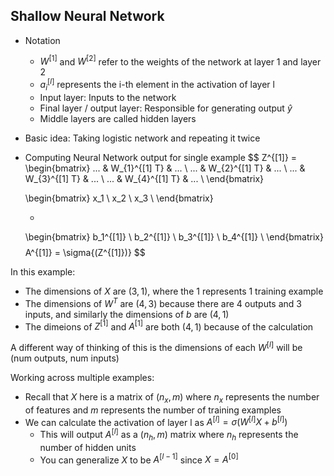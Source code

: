 ## Shallow Neural Network

* Notation
  * $W^{[1]}$ and $W^{[2]}$ refer to the weights of the network at layer 1 and layer 2
  * $a^{[l]}_{i}$ represents the i-th element in the activation of layer l
  * Input layer: Inputs to the network
  * Final layer / output layer: Responsible for generating output $\hat{y}$
  * Middle layers are called hidden layers
* Basic idea: Taking logistic network and repeating it twice

* Computing Neural Network output for single example
 $$ Z^{[1]} =
  \begin{bmatrix}
  ... & W_{1}^{[1] T} & ... \\
  ... & W_{2}^{[1] T} & ... \\
  ... & W_{3}^{[1] T} & ... \\
  ... & W_{4}^{[1] T} & ... \\
  \end{bmatrix}

  \begin{bmatrix}
  x_1 \\
  x_2 \\
  x_3 \\
  \end{bmatrix}

  +

  \begin{bmatrix}
  b_1^{[1]} \\
  b_2^{[1]} \\
  b_3^{[1]} \\
  b_4^{[1]} \\
  \end{bmatrix}
 $$
 $$
  A^{[1]} = \sigma{(Z^{[1]})}
 $$

In this example:
* The dimensions of $X$ are $(3,1)$, where the $1$ represents 1 training example
* The dimensions of $W^T$ are $(4, 3)$ because there are 4 outputs and 3 inputs, and similarly the dimensions of $b$ are $(4, 1)$
* The dimeions of $Z^{[1]}$ and $A^{[1]}$ are both $(4, 1)$ because of the calculation

A different way of thinking of this is the dimensions of each $W^{[l]}$ will be (num outputs, num inputs)

Working across multiple examples:
* Recall that $X$ here is a matrix of $(n_x, m)$ where $n_x$ represents the number of features and $m$ represents the number of training examples
* We can calculate the activation of layer l as $A^{[l]} = \sigma{(W^{[l]} X + b^{[l]})}$
  * This will output $A^{[l]}$ as a $(n_h, m)$ matrix where $n_h$ represents the number of hidden units
  * You can generalize $X$ to be $A^{[l - 1]}$ since $X = A^{[0]}$
